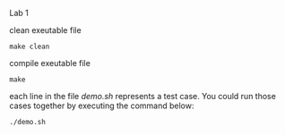 Lab 1

clean exeutable file
```
make clean
```

compile exeutable file
```
make
```

each line in the file *demo.sh* represents a test case. You could run those cases together by executing the command below:
```
./demo.sh
```
